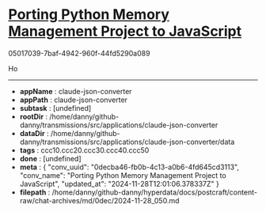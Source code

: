 # [Porting Python Memory Management Project to JavaScript](https://claude.ai/chat/0decba46-fb0b-4c13-a0b6-4fd645cd3113)

05017039-7baf-4942-960f-44fd5290a089

Ho

---

* **appName** : claude-json-converter
* **appPath** : claude-json-converter
* **subtask** : [undefined]
* **rootDir** : /home/danny/github-danny/transmissions/src/applications/claude-json-converter
* **dataDir** : /home/danny/github-danny/transmissions/src/applications/claude-json-converter/data
* **tags** : ccc10.ccc20.ccc30.ccc40.ccc50
* **done** : [undefined]
* **meta** : {
  "conv_uuid": "0decba46-fb0b-4c13-a0b6-4fd645cd3113",
  "conv_name": "Porting Python Memory Management Project to JavaScript",
  "updated_at": "2024-11-28T12:01:06.378337Z"
}
* **filepath** : /home/danny/github-danny/hyperdata/docs/postcraft/content-raw/chat-archives/md/0dec/2024-11-28_050.md